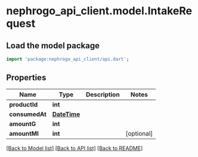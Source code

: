 # nephrogo_api_client.model.IntakeRequest

## Load the model package
```dart
import 'package:nephrogo_api_client/api.dart';
```

## Properties
Name | Type | Description | Notes
------------ | ------------- | ------------- | -------------
**productId** | **int** |  | 
**consumedAt** | [**DateTime**](DateTime.md) |  | 
**amountG** | **int** |  | 
**amountMl** | **int** |  | [optional] 

[[Back to Model list]](../README.md#documentation-for-models) [[Back to API list]](../README.md#documentation-for-api-endpoints) [[Back to README]](../README.md)


